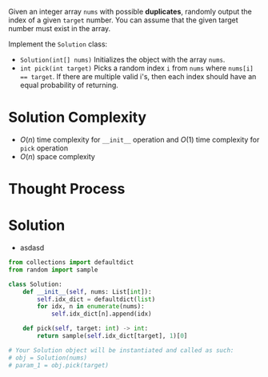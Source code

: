 Given an integer array `nums` with possible **duplicates**, randomly output the index of a given `target` number. You can assume that the given target number must exist in the array.

Implement the `Solution` class:

- `Solution(int[] nums)` Initializes the object with the array `nums`.
- `int pick(int target)` Picks a random index `i` from `nums` where `nums[i] == target`. If there are multiple valid i's, then each index should have an equal probability of returning.
# Solution Complexity
- $O(n)$ time complexity for `__init__` operation and $O(1)$ time complexity for `pick` operation
- $O(n)$ space complexity
# Thought Process
# Solution
- asdasd
```Python
from collections import defaultdict
from random import sample

class Solution:
	def __init__(self, nums: List[int]):
		self.idx_dict = defaultdict(list)
		for idx, n in enumerate(nums):
			self.idx_dict[n].append(idx)

	def pick(self, target: int) -> int:
		return sample(self.idx_dict[target], 1)[0]

# Your Solution object will be instantiated and called as such:
# obj = Solution(nums)
# param_1 = obj.pick(target)
```